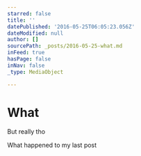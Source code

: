 ```yaml
---
starred: false
title: ''
datePublished: '2016-05-25T06:05:23.056Z'
dateModified: null
author: []
sourcePath: _posts/2016-05-25-what.md
inFeed: true
hasPage: false
inNav: false
_type: MediaObject

---
```

# What

But really tho

What happened to my last post
